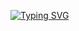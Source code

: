 <a href="https://git.io/typing-svg"><img src="https://readme-typing-svg.herokuapp.com?font=Cal+Sans&pause=1000&repeat=false&width=435&lines=Hi+%F0%9F%91%8B%2C+I'm+CatGenesis+%3C" alt="Typing SVG" />

<!--
**MintyHeal/MintyHeal** is a ✨ _special_ ✨ repository because its `README.md` (this file) appears on your GitHub profile.

Here are some ideas to get you started:

- 🔭 I’m currently working on ...
- 🌱 I’m currently learning ...
- 👯 I’m looking to collaborate on ...
- 🤔 I’m looking for help with ...
- 💬 Ask me about ...
- 📫 How to reach me: ...
- 😄 Pronouns: ...
- ⚡ Fun fact: ...
-->

